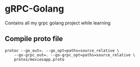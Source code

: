 # gRPC-Golang
Contains all my grpc golang project while learning

## Compile proto file
```
protoc --go_out=. --go_opt=paths=source_relative \
    --go-grpc_out=. --go-grpc_opt=paths=source_relative \
    protos/moviesapp.proto
```